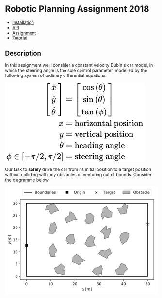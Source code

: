 # Robotic Planning Assignment 2018

- [Installation](doc/install.md)
- [API](doc/api.md)
- [Assignment](doc/assignment.md)
- [Tutorial](notebooks/tutorial.ipynb)

## Description

In this assignment we'll consider a constant velocity Dubin's car model, in which the steering angle is the sole control parameter, modelled by the following system of ordinary differential equations:

![](doc/eom.svg)

Our task to **safely** drive the car from its initial position to a target position without colliding with any obstacles or venturing out of bounds. Consider the diagramme below.

![](doc/img/env.svg)
